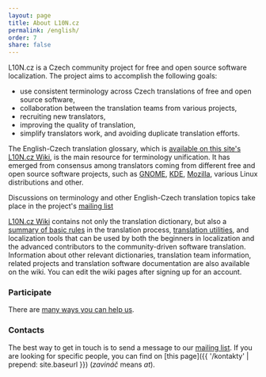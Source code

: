 ```yaml
---
layout: page
title: About L10N.cz
permalink: /english/
order: 7
share: false
---
```


L10N.cz is a Czech community project for free and open source software localization. The project aims to accomplish the following goals:

- use consistent terminology across Czech translations of free and open source software,
- collaboration between the translation teams from various projects,
- recruiting new translators,
- improving the quality of translation,
- simplify translators work, and avoiding duplicate translation efforts.

The English-Czech translation glossary, which is [available on this site's L10N.cz Wiki](https://wiki.l10n.cz/Překladatelský_slovník), is the main resource for terminology unification. It has emerged from consensus among translators coming from different free and open source software projects, such as [GNOME](http://www.gnome.org/), [KDE](http://www.kde.org/), [Mozilla](http://www.mozilla.org/), various Linux distributions and other.

Discussions on terminology and other English-Czech translation topics take place in the project's [mailing list](http://lists.l10n.cz/mailman/listinfo/diskuze)

[L10N.cz Wiki](https://wiki.l10n.cz/) contains not only the translation dictionary, but also a [summary of basic rules](https://wiki.l10n.cz/Návody_pro_překladatele) in the translation process, [translation utilities](https://wiki.l10n.cz/Pomůcky_pro_překladatele), and localization tools that can be used by both the beginners in localization and the advanced contributors to the community-driven software translation. Information about other relevant dictionaries, translation team information, related projects and translation software documentation are also available on the wiki. You can edit the wiki pages after signing up for an account.

### Participate
There are [many ways you can help us](https://wiki.l10n.cz/Jak_se_zapojit).

### Contacts
The best way to get in touch is to send a message to our [mailing list](http://lists.l10n.cz/mailman/listinfo/diskuze). If you are looking for specific people, you can find on [this page]({{ '/kontakty' | prepend: site.baseurl }}) (*zavináč* means *at*).
